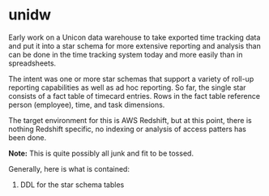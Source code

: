 # unidw
Early work on a Unicon data warehouse to take exported time tracking data and put it into a star schema for 
more extensive reporting and analysis than can be done in the time tracking system today and more easily
than in spreadsheets.

The intent was one or more star schemas that support a variety of roll-up reporting capabilities as well as ad hoc reporting.  So far, the single star consists of a fact table of timecard entries.  Rows in the fact table reference person (employee), time, and task dimensions.  

The target environment for this is AWS Redshift, but at this point, there is nothing Redshift specific, no indexing or analysis of access patters has been done.

**Note:** This is quite possibly all junk and fit to be tossed.

Generally, here is what is contained:
1. DDL for the star schema tables
